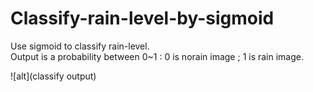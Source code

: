 # Classify-rain-level-by-sigmoid  
Use sigmoid to classify rain-level.  
Output is a probability between 0~1 : 0 is norain image ; 1 is rain image.

![alt](classify output)
